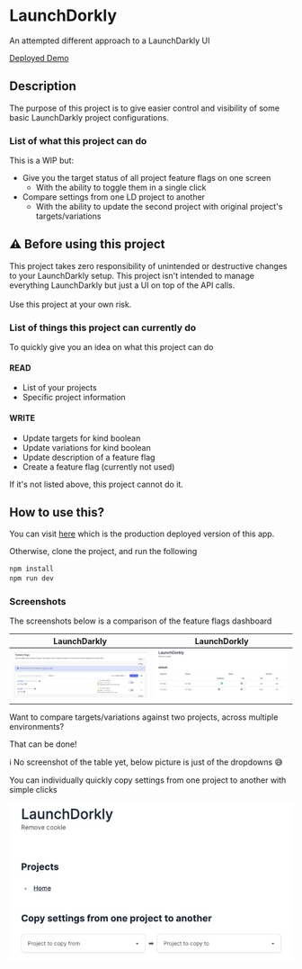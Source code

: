 # LaunchDorkly

An attempted different approach to a LaunchDarkly UI

[Deployed Demo](https://launchdorkly.vercel.app/)

## Description

The purpose of this project is to give easier control and visibility of some basic LaunchDarkly project configurations.

### List of what this project can do

This is a WIP but:

- Give you the target status of all project feature flags on one screen
  - With the ability to toggle them in a single click
- Compare settings from one LD project to another
  - With the ability to update the second project with original project's targets/variations

## ⚠️ Before using this project

This project takes zero responsibility of unintended or destructive changes to your LaunchDarkly setup.
This project isn't intended to manage everything LaunchDarkly but just a UI on top of the API calls.
<br/>
<br/>
Use this project at your own risk.

### List of things this project can currently do

To quickly give you an idea on what this project can do

#### READ

- List of your projects
- Specific project information

#### WRITE

- Update targets for kind boolean
- Update variations for kind boolean
- Update description of a feature flag
- Create a feature flag (currently not used)

If it's not listed above, this project cannot do it.

## How to use this?

You can visit [here](https://launchdorkly.vercel.app/) which is the production deployed version of this app.

Otherwise, clone the project, and run the following

```bash
npm install
npm run dev
```

### Screenshots

The screenshots below is a comparison of the feature flags dashboard

| LaunchDarkly | LaunchDorkly |
| - |--------------|
| ![img.png](readme-assets/darkly-feature-flags-dashboard.png) | ![img.png](readme-assets/dorkly-feature-flags-dashboard.png) |

Want to compare targets/variations against two projects, across multiple environments?

That can be done!

ℹ️ No screenshot of the table yet, below picture is just of the dropdowns 😅

You can individually quickly copy settings from one project to another with simple clicks

![img.png](readme-assets/dorkly-home.png)
